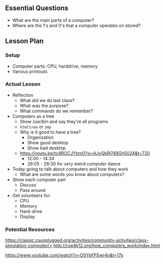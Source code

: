 ## Essential Questions

- What are the main parts of a computer?
- Where are the 1's and 0's that a computer operates on stored?

## Lesson Plan

### Setup

- Computer parts: CPU, harddrive, memory
- Various printouts

### Actual Lesson

- Reflection
    - What did we do last class?
    - What was the purpose?
    - What commands do we remember?
- Computers as a tree
    - Show /usr/bin and say they're all programs
    - `htmltree` or `zmp`
    - Why is it good to have a tree?
        - Organization
        - Show good desktop
        - Show bad desktop
    - https://youtu.be/tc4ROCJYbm0?si=AJyQkRl749Gh5024&t=720
        - 12:00 - 14:34
        - 26:05 - 26:30 for very weird computer dance
- Today going to talk about computers and how they work
    - What are some words you know about computers?
- Show each computer part
    - Discuss
    - Pass around
- Get volunteers for:
    - CPU
    - Memory
    - Hard-drive
    - Display

### Potential Resources

https://classic.csunplugged.org/activities/community-activities/class-simulation-computer/>
http://cse4k12.org/how_computers_work/index.html

https://www.youtube.com/watch?v=OSYpYFEwr4o&t=17s